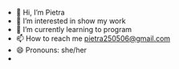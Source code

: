 - 👋 Hi, I’m Pietra
- 👀 I’m interested in show my work
- 🌱 I’m currently learning to program
- 📫 How to reach me pietra250506@gmail.com
- 😄 Pronouns: she/her
- 
